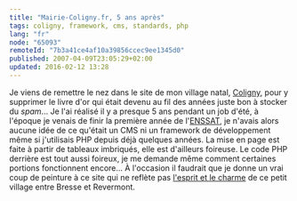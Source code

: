 ```yaml
---
title: "Mairie-Coligny.fr, 5 ans après"
tags: coligny, framework, cms, standards, php
lang: "fr"
node: "65093"
remoteId: "7b3a41ce4af10a39856ccec9ee1345d0"
published: 2007-04-09T23:05:29+02:00
updated: 2016-02-12 13:28
---
```


Je viens de remettre le nez dans le site de mon village natal,
[Coligny](http://www.mairie-coligny.fr), pour y supprimer le livre d'or qui
était devenu au fil des années juste bon à stocker du *spam*... Je l'ai réalisé
il y a presque 5 ans pendant un job d'été, à l'époque je venais de finir la
première année de l'[ENSSAT](http://www.enssat.fr/), je n'avais alors aucune
idée de ce qu'était un CMS ni un framework de développement même si j'utilisais
PHP depuis déjà quelques années. La mise en page est faite à partir de tableaux
imbriqués, elle est d'ailleurs foireuse. Le code PHP derrière est tout aussi
foireux, je me demande même comment certaines portions fonctionnent encore... À
l'occasion il faudrait que je donne un vrai coup de peinture à ce site qui ne
reflète pas [l'esprit et le
charme](http://photos.pwet.fr/villes-et-departements/ain-01/coligny//) de ce
petit village entre Bresse et
Revermont.
